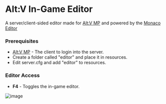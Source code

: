 # Alt:V In-Game Editor
A server/client-sided editor made for [Alt:V MP](https://altv.mp/#/) and powered by the [Monaco Editor](https://microsoft.github.io/monaco-editor/index.html)

### Prerequisites
* [Alt:V MP](https://altv.mp/#/) - The client to login into the server.
* Create a folder called "editor" and place it in resources.
* Edit server.cfg and add "editor" to resources.

### Editor Access
* **F4** - Toggles the in-game editor.

![image](https://i.imgur.com/BOzjvaH.png)
